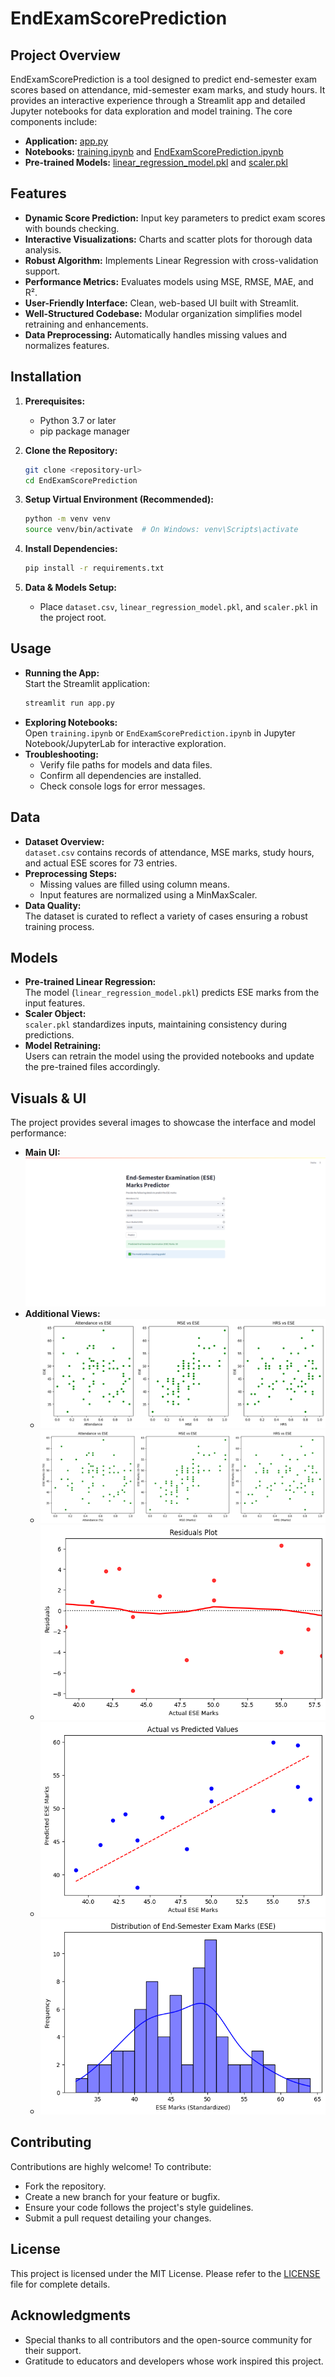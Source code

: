 # EndExamScorePrediction

## Project Overview
EndExamScorePrediction is a tool designed to predict end-semester exam scores based on attendance, mid-semester exam marks, and study hours. It provides an interactive experience through a Streamlit app and detailed Jupyter notebooks for data exploration and model training. The core components include:
- **Application:** [app.py](app.py)
- **Notebooks:** [training.ipynb](training.ipynb) and [EndExamScorePrediction.ipynb](EndExamScorePrediction.ipynb)
- **Pre-trained Models:** [linear_regression_model.pkl](linear_regression_model.pkl) and [scaler.pkl](scaler.pkl)

## Features
- **Dynamic Score Prediction:** Input key parameters to predict exam scores with bounds checking.
- **Interactive Visualizations:** Charts and scatter plots for thorough data analysis.
- **Robust Algorithm:** Implements Linear Regression with cross-validation support.
- **Performance Metrics:** Evaluates models using MSE, RMSE, MAE, and R².
- **User-Friendly Interface:** Clean, web-based UI built with Streamlit.
- **Well-Structured Codebase:** Modular organization simplifies model retraining and enhancements.
- **Data Preprocessing:** Automatically handles missing values and normalizes features.

## Installation
1. **Prerequisites:**  
   - Python 3.7 or later  
   - pip package manager

2. **Clone the Repository:**
   ```bash
   git clone <repository-url>
   cd EndExamScorePrediction
   ```

3. **Setup Virtual Environment (Recommended):**
   ```bash
   python -m venv venv
   source venv/bin/activate  # On Windows: venv\Scripts\activate
   ```

4. **Install Dependencies:**
   ```bash
   pip install -r requirements.txt
   ```

5. **Data & Models Setup:**
   - Place `dataset.csv`, `linear_regression_model.pkl`, and `scaler.pkl` in the project root.

## Usage
- **Running the App:**  
  Start the Streamlit application:
  ```bash
  streamlit run app.py
  ```
- **Exploring Notebooks:**  
  Open `training.ipynb` or `EndExamScorePrediction.ipynb` in Jupyter Notebook/JupyterLab for interactive exploration.
- **Troubleshooting:**  
  - Verify file paths for models and data files.
  - Confirm all dependencies are installed.
  - Check console logs for error messages.

## Data
- **Dataset Overview:**  
  `dataset.csv` contains records of attendance, MSE marks, study hours, and actual ESE scores for 73 entries.
- **Preprocessing Steps:**  
  - Missing values are filled using column means.
  - Input features are normalized using a MinMaxScaler.
- **Data Quality:**  
  The dataset is curated to reflect a variety of cases ensuring a robust training process.

## Models
- **Pre-trained Linear Regression:**  
  The model (`linear_regression_model.pkl`) predicts ESE marks from the input features.
- **Scaler Object:**  
  `scaler.pkl` standardizes inputs, maintaining consistency during predictions.
- **Model Retraining:**  
  Users can retrain the model using the provided notebooks and update the pre-trained files accordingly.

## Visuals & UI
The project provides several images to showcase the interface and model performance:
- **Main UI:** ![App Screenshot](images/UI.png)
- **Additional Views:**  
  - ![Alternate View 1](images/download%20(1).png)
  - ![Alternate View 2](images/download%20(2).png)
  - ![Alternate View 3](images/download%20(3).png)
  - ![Alternate View 4](images/download%20(4).png)
  - ![Alternate View 5](images/download.png)

## Contributing
Contributions are highly welcome! To contribute:
- Fork the repository.
- Create a new branch for your feature or bugfix.
- Ensure your code follows the project's style guidelines.
- Submit a pull request detailing your changes.

## License
This project is licensed under the MIT License. Please refer to the [LICENSE](LICENSE) file for complete details.

## Acknowledgments
- Special thanks to all contributors and the open-source community for their support.
- Gratitude to educators and developers whose work inspired this project.